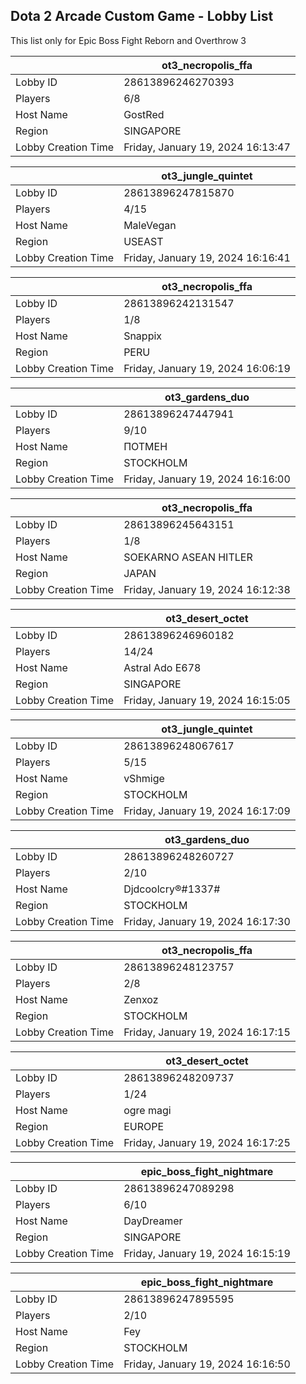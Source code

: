 ## Dota 2 Arcade Custom Game - Lobby List

This list only for Epic Boss Fight Reborn and Overthrow 3

|  | ot3_necropolis_ffa |
| ------ | ------ |
| Lobby ID | 28613896246270393 |
| Players | 6/8 |
| Host Name | GostRed |
| Region | SINGAPORE |
| Lobby Creation Time | Friday, January 19, 2024 16:13:47 |


|  | ot3_jungle_quintet |
| ------ | ------ |
| Lobby ID | 28613896247815870 |
| Players | 4/15 |
| Host Name | MaleVegan |
| Region | USEAST |
| Lobby Creation Time | Friday, January 19, 2024 16:16:41 |


|  | ot3_necropolis_ffa |
| ------ | ------ |
| Lobby ID | 28613896242131547 |
| Players | 1/8 |
| Host Name | Snappix |
| Region | PERU |
| Lobby Creation Time | Friday, January 19, 2024 16:06:19 |


|  | ot3_gardens_duo |
| ------ | ------ |
| Lobby ID | 28613896247447941 |
| Players | 9/10 |
| Host Name | ПОТМЕН |
| Region | STOCKHOLM |
| Lobby Creation Time | Friday, January 19, 2024 16:16:00 |


|  | ot3_necropolis_ffa |
| ------ | ------ |
| Lobby ID | 28613896245643151 |
| Players | 1/8 |
| Host Name | SOEKARNO ASEAN HITLER |
| Region | JAPAN |
| Lobby Creation Time | Friday, January 19, 2024 16:12:38 |


|  | ot3_desert_octet |
| ------ | ------ |
| Lobby ID | 28613896246960182 |
| Players | 14/24 |
| Host Name | Astral Ado E678 |
| Region | SINGAPORE |
| Lobby Creation Time | Friday, January 19, 2024 16:15:05 |


|  | ot3_jungle_quintet |
| ------ | ------ |
| Lobby ID | 28613896248067617 |
| Players | 5/15 |
| Host Name | vShmige |
| Region | STOCKHOLM |
| Lobby Creation Time | Friday, January 19, 2024 16:17:09 |


|  | ot3_gardens_duo |
| ------ | ------ |
| Lobby ID | 28613896248260727 |
| Players | 2/10 |
| Host Name | Djdcoolcry®#1337# |
| Region | STOCKHOLM |
| Lobby Creation Time | Friday, January 19, 2024 16:17:30 |


|  | ot3_necropolis_ffa |
| ------ | ------ |
| Lobby ID | 28613896248123757 |
| Players | 2/8 |
| Host Name | Zenxoz |
| Region | STOCKHOLM |
| Lobby Creation Time | Friday, January 19, 2024 16:17:15 |


|  | ot3_desert_octet |
| ------ | ------ |
| Lobby ID | 28613896248209737 |
| Players | 1/24 |
| Host Name | ogre magi |
| Region | EUROPE |
| Lobby Creation Time | Friday, January 19, 2024 16:17:25 |


|  | epic_boss_fight_nightmare |
| ------ | ------ |
| Lobby ID | 28613896247089298 |
| Players | 6/10 |
| Host Name | DayDreamer |
| Region | SINGAPORE |
| Lobby Creation Time | Friday, January 19, 2024 16:15:19 |


|  | epic_boss_fight_nightmare |
| ------ | ------ |
| Lobby ID | 28613896247895595 |
| Players | 2/10 |
| Host Name | Fey |
| Region | STOCKHOLM |
| Lobby Creation Time | Friday, January 19, 2024 16:16:50 |


